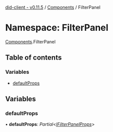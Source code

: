 [did-client - v0.11.5](../README.md) / [Components](components.md) / FilterPanel

# Namespace: FilterPanel

[Components](components.md).FilterPanel

## Table of contents

### Variables

- [defaultProps](components.filterpanel.md#defaultprops)

## Variables

### defaultProps

• **defaultProps**: *Partial*<[*IFilterPanelProps*](../interfaces/components.ifilterpanelprops.md)\>
